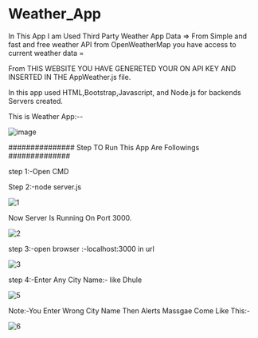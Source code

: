 # Weather_App
In This App I am Used Third Party Weather App Data  => From Simple and fast and free weather API from OpenWeatherMap you have access to current weather data =

From THIS WEBSITE YOU HAVE GENERETED YOUR ON API KEY AND INSERTED IN THE AppWeather.js file.

In this app used HTML,Bootstrap,Javascript, and Node.js for backends Servers created.

This is Weather App:--

![image](https://user-images.githubusercontent.com/119286565/220435266-81c3e353-35c4-460c-8670-cfe2242bdfe5.png)

############### Step TO Run This App Are Followings  ##############

step 1:-Open CMD 

Step 2:-node server.js

![1](https://user-images.githubusercontent.com/119286565/220432826-4271d3d7-2bcb-4179-9d24-495815ec86c6.png)

Now Server Is Running On Port 3000.

![2](https://user-images.githubusercontent.com/119286565/220433183-2804d960-3e2d-4838-8461-584db48307f7.png)

step 3:-open browser :-localhost:3000 in url

![3](https://user-images.githubusercontent.com/119286565/220433822-422fd255-28bc-4a06-878d-b5b3b972c025.png)

step 4:-Enter Any City Name:- like Dhule

![5](https://user-images.githubusercontent.com/119286565/220434232-bed9652e-2c14-41ce-995d-53223dac6c33.png)

Note:-You Enter Wrong City Name Then Alerts Massgae Come Like This:-

![6](https://user-images.githubusercontent.com/119286565/220434539-7bce43af-960d-4491-b455-7a72beedcc29.png)

